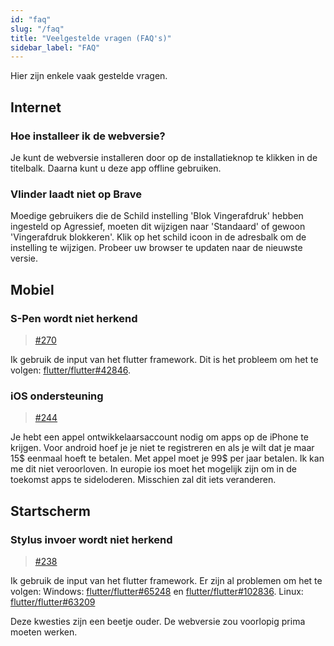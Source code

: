 ```yaml
---
id: "faq"
slug: "/faq"
title: "Veelgestelde vragen (FAQ's)"
sidebar_label: "FAQ"
---
```


Hier zijn enkele vaak gestelde vragen.

## Internet

### Hoe installeer ik de webversie?

Je kunt de webversie installeren door op de installatieknop te klikken in de titelbalk. Daarna kunt u deze app offline gebruiken.

### Vlinder laadt niet op Brave

Moedige gebruikers die de Schild instelling 'Blok Vingerafdruk' hebben ingesteld op Agressief, moeten dit wijzigen naar 'Standaard' of gewoon 'Vingerafdruk blokkeren'. Klik op het schild icoon in de adresbalk om de instelling te wijzigen. Probeer uw browser te updaten naar de nieuwste versie.

## Mobiel

### S-Pen wordt niet herkend

> [#270](https://github.com/LinwoodDev/Butterfly/issues/270)

Ik gebruik de input van het flutter framework. Dit is het probleem om het te volgen: [flutter/flutter#42846](https://github.com/flutter/flutter/issues/42846).

### iOS ondersteuning

> [#244](https://github.com/LinwoodDev/Butterfly/issues/244)

Je hebt een appel ontwikkelaarsaccount nodig om apps op de iPhone te krijgen. Voor android hoef je je niet te registreren en als je wilt dat je maar 15$ eenmaal hoeft te betalen. Met appel moet je 99$ per jaar betalen. Ik kan me dit niet veroorloven. In europie ios moet het mogelijk zijn om in de toekomst apps te sideloderen. Misschien zal dit iets veranderen.

## Startscherm

### Stylus invoer wordt niet herkend

> [#238](https://github.com/LinwoodDev/Butterfly/issues/238)

Ik gebruik de input van het flutter framework. Er zijn al problemen om het te volgen: Windows: [flutter/flutter#65248](https://github.com/flutter/flutter/issues/65248) en [flutter/flutter#102836](https://github.com/flutter/flutter/issues/102836). Linux: [flutter/flutter#63209](https://github.com/flutter/flutter/issues/63209)

Deze kwesties zijn een beetje ouder. De webversie zou voorlopig prima moeten werken.
